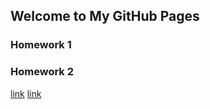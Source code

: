 ## Welcome to My GitHub Pages


### Homework 1
### Homework 2


[link](https://moodle.boun.edu.tr/login/)
[link](hw2.html)
